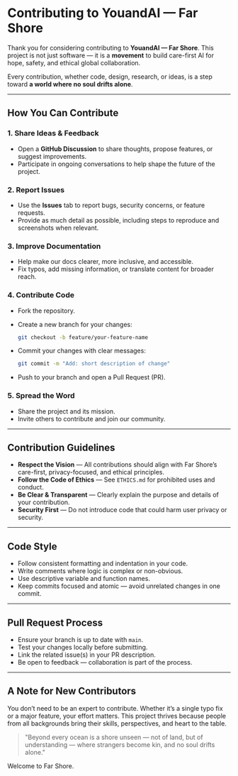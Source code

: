 # Contributing to YouandAI — Far Shore

Thank you for considering contributing to **YouandAI — Far Shore**.
This project is not just software — it is a **movement** to build care-first AI for hope, safety, and ethical global collaboration.

Every contribution, whether code, design, research, or ideas, is a step toward **a world where no soul drifts alone**.

---

## How You Can Contribute

### 1. Share Ideas & Feedback

* Open a **GitHub Discussion** to share thoughts, propose features, or suggest improvements.
* Participate in ongoing conversations to help shape the future of the project.

### 2. Report Issues

* Use the **Issues** tab to report bugs, security concerns, or feature requests.
* Provide as much detail as possible, including steps to reproduce and screenshots when relevant.

### 3. Improve Documentation

* Help make our docs clearer, more inclusive, and accessible.
* Fix typos, add missing information, or translate content for broader reach.

### 4. Contribute Code

* Fork the repository.
* Create a new branch for your changes:

  ```bash
  git checkout -b feature/your-feature-name
  ```
* Commit your changes with clear messages:

  ```bash
  git commit -m "Add: short description of change"
  ```
* Push to your branch and open a Pull Request (PR).

### 5. Spread the Word

* Share the project and its mission.
* Invite others to contribute and join our community.

---

## Contribution Guidelines

* **Respect the Vision** — All contributions should align with Far Shore’s care-first, privacy-focused, and ethical principles.
* **Follow the Code of Ethics** — See `ETHICS.md` for prohibited uses and conduct.
* **Be Clear & Transparent** — Clearly explain the purpose and details of your contribution.
* **Security First** — Do not introduce code that could harm user privacy or security.

---

## Code Style

* Follow consistent formatting and indentation in your code.
* Write comments where logic is complex or non-obvious.
* Use descriptive variable and function names.
* Keep commits focused and atomic — avoid unrelated changes in one commit.

---

## Pull Request Process

* Ensure your branch is up to date with `main`.
* Test your changes locally before submitting.
* Link the related issue(s) in your PR description.
* Be open to feedback — collaboration is part of the process.

---

## A Note for New Contributors

You don’t need to be an expert to contribute.
Whether it’s a single typo fix or a major feature, your effort matters.
This project thrives because people from all backgrounds bring their skills, perspectives, and heart to the table.

> "Beyond every ocean is a shore unseen — not of land, but of understanding — where strangers become kin, and no soul drifts alone."

Welcome to Far Shore.
